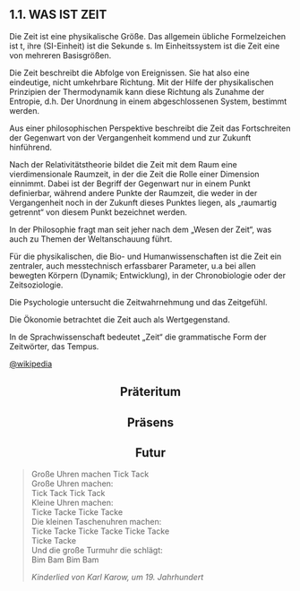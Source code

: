 ## 1.1. WAS IST ZEIT

Die Zeit ist eine physikalische Größe. Das allgemein übliche Formelzeichen ist t, ihre (SI-Einheit) ist die Sekunde s. Im Einheitssystem ist die Zeit eine von mehreren Basisgrößen.

Die Zeit beschreibt die Abfolge von Ereignissen. Sie hat
also eine eindeutige, nicht umkehrbare Richtung. Mit der Hilfe der physikalischen Prinzipien der Thermodynamik kann diese Richtung als Zunahme der Entropie, d.h. Der Unordnung in einem
abgeschlossenen System, bestimmt werden.

Aus einer philosophischen Perspektive beschreibt die Zeit das Fortschreiten der Gegenwart von der Vergangenheit kommend und zur Zukunft hinführend.

Nach der Relativitätstheorie bildet die Zeit mit dem Raum eine vierdimensionale Raumzeit, in der die Zeit die Rolle einer Dimension einnimmt. Dabei ist der Begriff der Gegenwart nur in einem Punkt definierbar, während andere Punkte der Raumzeit,
die weder in der Vergangenheit noch in der Zukunft dieses Punktes liegen, als „raumartig getrennt“ von diesem Punkt bezeichnet werden.

In der Philosophie fragt man seit jeher nach dem
„Wesen der Zeit“, was auch zu Themen der Weltanschauung führt.

Für die physikalischen, die Bio- und Humanwissenschaften ist die Zeit ein zentraler, auch messtechnisch erfassbarer Parameter, u.a bei allen bewegten Körpern (Dynamik; Entwicklung), in der Chronobiologie oder der Zeitsoziologie.

Die Psychologie untersucht die Zeitwahrnehmung und das Zeitgefühl.

Die Ökonomie betrachtet die Zeit auch als Wertgegenstand.

In de Sprachwissenschaft bedeutet „Zeit“ die grammatische Form der Zeitwörter, das Tempus.

[@wikipedia](https://de.wikipedia.org/wiki/Zeit)

<center>

## Präteritum
## Präsens
## Futur

</center>


> Große Uhren machen Tick Tack <br>
> Große Uhren machen:<br>
> Tick Tack Tick Tack<br>
> Kleine Uhren machen:<br>
> Ticke Tacke Ticke Tacke<br>
> Die kleinen Taschenuhren machen:<br>
> Ticke Tacke Ticke Tacke Ticke Tacke<br>
> Ticke Tacke<br>
> Und die große Turmuhr die schlägt:<br>
> Bim Bam Bim Bam<br>
>
> *Kinderlied von Karl Karow, um 19. Jahrhundert*
